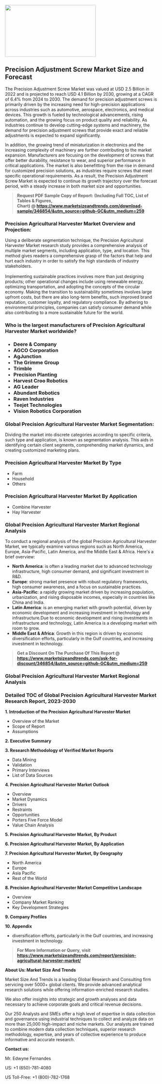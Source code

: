 <p><img class="alignnone size-medium wp-image-20088" src="https://ffe5etoiles.com/wp-content/uploads/2024/12/MST1-300x171.png" alt="" width="300" height="171" /></p><h2>Precision Adjustment Screw Market Size and Forecast</h2><p>The Precision Adjustment Screw Market was valued at USD 2.5 Billion in 2022 and is projected to reach USD 4.1 Billion by 2030, growing at a CAGR of 6.4% from 2024 to 2030. The demand for precision adjustment screws is primarily driven by the increasing need for high-precision applications across industries such as automotive, aerospace, electronics, and medical devices. This growth is fueled by technological advancements, rising automation, and the growing focus on product quality and reliability. As industries continue to develop cutting-edge systems and machinery, the demand for precision adjustment screws that provide exact and reliable adjustments is expected to expand significantly.</p><p>In addition, the growing trend of miniaturization in electronics and the increasing complexity of machinery are further contributing to the market expansion. Manufacturers are focusing on the development of screws that offer better durability, resistance to wear, and superior performance in critical applications. The market is also benefitting from the rise in demand for customized precision solutions, as industries require screws that meet specific operational requirements. As a result, the Precision Adjustment Screw Market is expected to continue its growth trajectory over the forecast period, with a steady increase in both market size and opportunities.</p></p><blockquote id="" class=""><strong>Request PDF Sample Copy of Report: (Including Full TOC, List of Tables &amp; Figures, Chart)&nbsp;@&nbsp;<strong><a href="https://www.marketsizeandtrends.com/download-sample/346854/&utm_source=github-GC&utm_medium=259" target="_blank">https://www.marketsizeandtrends.com/download-sample/346854/&utm_source=github-GC&utm_medium=259</a></strong></strong></blockquote><h3 id="" class="">Precision Agricultural Harvester Market&nbsp;Overview and Projection:</h3><p id="" class="">Using a deliberate segmentation technique, the Precision Agricultural Harvester Market research study provides a comprehensive analysis of multiple market segments, including application, type, and location. This method gives readers a comprehensive grasp of the factors that help and hurt each industry in order to satisfy the high standards of industry stakeholders. <br /> <br />Implementing sustainable practices involves more than just designing products; other operational changes include using renewable energy, optimizing transportation, and adopting the concepts of the circular economy. Making the transition to sustainability sometimes involves large upfront costs, but there are also long-term benefits, such improved brand reputation, customer loyalty, and regulatory compliance. By adhering to environmental principles, companies can satisfy consumer demand while also contributing to a more sustainable future for the world.</p><h3 id="" class="">Who is the largest manufacturers of&nbsp;Precision Agricultural Harvester Market worldwide?</h3><h3 class=""><p><ul><li>Deere & Company </li><li> AGCO Corporation </li><li> AgJunction </li><li> The Grimme Group </li><li> Trimble </li><li> Precision Planting </li><li> Harvest Croo Robotics </li><li> AG Leader </li><li> Abundant Robotics </li><li> Raven Industries </li><li> Teejet Technologies </li><li> Vision Robotics Corporation</li></ul></p></h3><h3 id="" class="">Global&nbsp;Precision Agricultural Harvester Market Segmentation:</h3><p id="" class="">Dividing the market into discrete categories according to specific criteria, such type and application, is known as segmentation analysis. This aids in identifying certain client segments, comprehending market dynamics, and creating customized marketing plans.</p><h3 id="" class="">Precision Agricultural Harvester Market&nbsp;By Type</h3><p><p><ul><li>Farm</li><li> Household</li><li> Others</p></li></ul></p></p><h3 id="" class="">Precision Agricultural Harvester Market&nbsp;By Application</h3><p class=""><p><ul><li>Combine Harvester</li><li> Hay Harvester</li></ul></p></p><h3 id="" class="">Global Precision Agricultural Harvester Market Regional Analysis</h3><p id="" class="">To conduct a regional analysis of the global Precision Agricultural Harvester Market, we typically examine various regions such as North America, Europe, Asia-Pacific, Latin America, and the Middle East &amp; Africa. Here's a brief overview:</p><ul><li><strong>North America</strong>: is often a leading market due to advanced technology infrastructure, high consumer demand, and significant investment in R&amp;D.</li><li><strong>Europe</strong>: strong market presence with robust regulatory frameworks, high consumer awareness, and a focus on sustainable practices.</li><li><strong>Asia-Pacific</strong>: a rapidly growing market driven by increasing population, urbanization, and rising disposable incomes, especially in countries like China and India.</li><li><strong>Latin America</strong>: is an emerging market with growth potential, driven by economic development and increasing investment in technology and infrastructure.Due to economic development and rising investments in infrastructure and technology, Latin America is a developing market with room to grow.</li><li><strong>Middle East &amp; Africa</strong>: Growth in this region is driven by economic diversification efforts, particularly in the Gulf countries, and increasing investment in technology.</li></ul><blockquote id="" class=""><strong>Get a Discount On The Purchase Of This Report @ <strong><a href="https://www.marketsizeandtrends.com/ask-for-discount/346854/&utm_source=github-GC&utm_medium=259" target="_blank">https://www.marketsizeandtrends.com/ask-for-discount/346854/&utm_source=github-GC&utm_medium=259</a></strong></strong></blockquote><h3 id="" class="">Global Precision Agricultural Harvester Market Regional Analysis</h3><h3 id="" class="">Detailed TOC of Global Precision Agricultural Harvester Market Research Report, 2023-2030</h3><p id="" class=""><strong>1. Introduction of the Precision Agricultural Harvester Market</strong></p><ul><li>Overview of the Market</li><li>Scope of Report</li><li>Assumptions</li></ul><p id="" class=""><strong>2. Executive Summary</strong></p><p id="" class=""><strong>3. Research Methodology of Verified Market Reports</strong></p><ul><li>Data Mining</li><li>Validation</li><li>Primary Interviews</li><li>List of Data Sources</li></ul><p id="" class=""><strong>4. Precision Agricultural Harvester Market Outlook</strong></p><ul><li>Overview</li><li>Market Dynamics</li><li>Drivers</li><li>Restraints</li><li>Opportunities</li><li>Porters Five Force Model</li><li>Value Chain Analysis</li></ul><p id="" class=""><strong>5. Precision Agricultural Harvester Market, By Product</strong></p><p id="" class=""><strong>6. Precision Agricultural Harvester Market, By Application</strong></p><p id="" class=""><strong>7. Precision Agricultural Harvester Market, By Geography</strong></p><ul><li>North America</li><li>Europe</li><li>Asia Pacific</li><li>Rest of the World</li></ul><p id="" class=""><strong>8. Precision Agricultural Harvester Market Competitive Landscape</strong></p><ul><li>Overview</li><li>Company Market Ranking</li><li>Key Development Strategies</li></ul><p id="" class=""><strong>9. Company Profiles</strong></p><p id="" class=""><strong>10. Appendix</strong></p><ul><li>diversification efforts, particularly in the Gulf countries, and increasing investment in technology.</li></ul><blockquote id="" class=""><strong>For More Information or Query, visit <strong><strong><a href="https://www.marketsizeandtrends.com/report/precision-agricultural-harvester-market/" target="_blank">https://www.marketsizeandtrends.com/report/precision-agricultural-harvester-market/</a></strong></strong></strong></blockquote><p id="" class=""><strong>About Us: Market Size And Trends</strong></p><p id="" class="">Market Size And Trends is a leading Global Research and Consulting firm servicing over 5000+ global clients. We provide advanced analytical research solutions while offering information-enriched research studies.</p><p id="" class="">We also offer insights into strategic and growth analyses and data necessary to achieve corporate goals and critical revenue decisions.</p><p id="" class="">Our 250 Analysts and SMEs offer a high level of expertise in data collection and governance using industrial techniques to collect and analyze data on more than 25,000 high-impact and niche markets. Our analysts are trained to combine modern data collection techniques, superior research methodology, expertise, and years of collective experience to produce informative and accurate research.</p><p id="" class=""><strong>Contact us:</strong></p><p id="" class="">Mr. Edwyne Fernandes</p><p id="" class="">US: +1 (650)-781-4080</p><p id="" class="">US Toll-Free: +1 (800)-782-1768</p>
